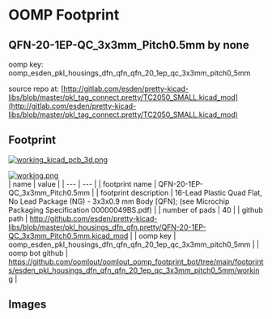 # OOMP Footprint  
## QFN-20-1EP-QC_3x3mm_Pitch0.5mm  by none  
  
oomp key: oomp_esden_pkl_housings_dfn_qfn_qfn_20_1ep_qc_3x3mm_pitch0_5mm  
  
source repo at: [http://gitlab.com/esden/pretty-kicad-libs/blob/master/pkl_tag_connect.pretty/TC2050_SMALL.kicad_mod](http://gitlab.com/esden/pretty-kicad-libs/blob/master/pkl_tag_connect.pretty/TC2050_SMALL.kicad_mod)  
## Footprint  
  
[![working_kicad_pcb_3d.png](working_kicad_pcb_3d_600.png)](working_kicad_pcb_3d.png)  
  
[![working.png](working_600.png)](working.png)  
| name | value | 
| --- | --- | 
| footprint name | QFN-20-1EP-QC_3x3mm_Pitch0.5mm | 
| footprint description | 16-Lead Plastic Quad Flat, No Lead Package (NG) - 3x3x0.9 mm Body [QFN]; (see Microchip Packaging Specification 00000049BS.pdf) | 
| number of pads | 40 | 
| github path | http://github.com/esden/pretty-kicad-libs/blob/master/pkl_housings_dfn_qfn.pretty/QFN-20-1EP-QC_3x3mm_Pitch0.5mm.kicad_mod | 
| oomp key | oomp_esden_pkl_housings_dfn_qfn_qfn_20_1ep_qc_3x3mm_pitch0_5mm | 
| oomp bot github | https://github.com/oomlout/oomlout_oomp_footprint_bot/tree/main/footprints/esden_pkl_housings_dfn_qfn_qfn_20_1ep_qc_3x3mm_pitch0_5mm/working | 
## Images  
